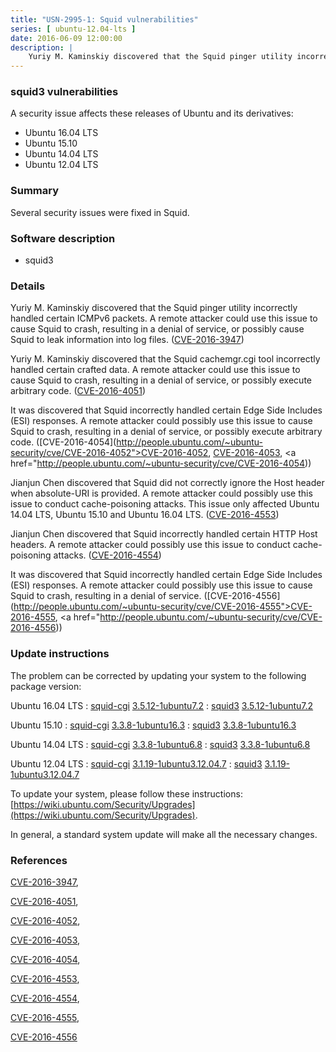 ```yaml
---
title: "USN-2995-1: Squid vulnerabilities"
series: [ ubuntu-12.04-lts ]
date: 2016-06-09 12:00:00
description: |
    Yuriy M. Kaminskiy discovered that the Squid pinger utility incorrectly handled certain ICMPv6 packets. A remote attacker could use this issue to cause Squid to crash, resulting in a denial of service, or possibly cause Squid to leak information into log files. ([CVE-2016-3947](http://people.ubuntu.com/~ubuntu-security/cve/CVE-2016-3947))
--- 
```

 
### squid3 vulnerabilities

A security issue affects these releases of Ubuntu and its derivatives:

* Ubuntu 16.04 LTS
* Ubuntu 15.10
* Ubuntu 14.04 LTS
* Ubuntu 12.04 LTS

### Summary

Several security issues were fixed in Squid. 

### Software description

* squid3 

### Details

Yuriy M. Kaminskiy discovered that the Squid pinger utility incorrectly handled certain ICMPv6 packets. A remote attacker could use this issue to cause Squid to crash, resulting in a denial of service, or possibly cause Squid to leak information into log files. ([CVE-2016-3947](http://people.ubuntu.com/~ubuntu-security/cve/CVE-2016-3947))

Yuriy M. Kaminskiy discovered that the Squid cachemgr.cgi tool incorrectly handled certain crafted data. A remote attacker could use this issue to cause Squid to crash, resulting in a denial of service, or possibly execute arbitrary code. ([CVE-2016-4051](http://people.ubuntu.com/~ubuntu-security/cve/CVE-2016-4051))

It was discovered that Squid incorrectly handled certain Edge Side Includes (ESI) responses. A remote attacker could possibly use this issue to cause Squid to crash, resulting in a denial of service, or possibly execute arbitrary code. ([CVE-2016-4054](http://people.ubuntu.com/~ubuntu-security/cve/CVE-2016-4052">CVE-2016-4052</a>, <a href="http://people.ubuntu.com/~ubuntu-security/cve/CVE-2016-4053">CVE-2016-4053</a>, <a href="http://people.ubuntu.com/~ubuntu-security/cve/CVE-2016-4054))

Jianjun Chen discovered that Squid did not correctly ignore the Host header when absolute-URI is provided. A remote attacker could possibly use this issue to conduct cache-poisoning attacks. This issue only affected Ubuntu 14.04 LTS, Ubuntu 15.10 and Ubuntu 16.04 LTS. ([CVE-2016-4553](http://people.ubuntu.com/~ubuntu-security/cve/CVE-2016-4553))

Jianjun Chen discovered that Squid incorrectly handled certain HTTP Host headers. A remote attacker could possibly use this issue to conduct cache-poisoning attacks. ([CVE-2016-4554](http://people.ubuntu.com/~ubuntu-security/cve/CVE-2016-4554))

It was discovered that Squid incorrectly handled certain Edge Side Includes (ESI) responses. A remote attacker could possibly use this issue to cause Squid to crash, resulting in a denial of service. ([CVE-2016-4556](http://people.ubuntu.com/~ubuntu-security/cve/CVE-2016-4555">CVE-2016-4555</a>, <a href="http://people.ubuntu.com/~ubuntu-security/cve/CVE-2016-4556)) 

### Update instructions

The problem can be corrected by updating your system to the following package version:

Ubuntu 16.04 LTS
 : [squid-cgi](https://launchpad.net/ubuntu/+source/squid3) <span> [3.5.12-1ubuntu7.2](https://launchpad.net/ubuntu/+source/squid3/3.5.12-1ubuntu7.2) </span> 
 : [squid3](https://launchpad.net/ubuntu/+source/squid3) <span> [3.5.12-1ubuntu7.2](https://launchpad.net/ubuntu/+source/squid3/3.5.12-1ubuntu7.2) </span> 

Ubuntu 15.10
 : [squid-cgi](https://launchpad.net/ubuntu/+source/squid3) <span> [3.3.8-1ubuntu16.3](https://launchpad.net/ubuntu/+source/squid3/3.3.8-1ubuntu16.3) </span> 
 : [squid3](https://launchpad.net/ubuntu/+source/squid3) <span> [3.3.8-1ubuntu16.3](https://launchpad.net/ubuntu/+source/squid3/3.3.8-1ubuntu16.3) </span> 

Ubuntu 14.04 LTS
 : [squid-cgi](https://launchpad.net/ubuntu/+source/squid3) <span> [3.3.8-1ubuntu6.8](https://launchpad.net/ubuntu/+source/squid3/3.3.8-1ubuntu6.8) </span> 
 : [squid3](https://launchpad.net/ubuntu/+source/squid3) <span> [3.3.8-1ubuntu6.8](https://launchpad.net/ubuntu/+source/squid3/3.3.8-1ubuntu6.8) </span> 

Ubuntu 12.04 LTS
 : [squid-cgi](https://launchpad.net/ubuntu/+source/squid3) <span> [3.1.19-1ubuntu3.12.04.7](https://launchpad.net/ubuntu/+source/squid3/3.1.19-1ubuntu3.12.04.7) </span> 
 : [squid3](https://launchpad.net/ubuntu/+source/squid3) <span> [3.1.19-1ubuntu3.12.04.7](https://launchpad.net/ubuntu/+source/squid3/3.1.19-1ubuntu3.12.04.7) </span> 

To update your system, please follow these instructions: [https://wiki.ubuntu.com/Security/Upgrades](https://wiki.ubuntu.com/Security/Upgrades).

In general, a standard system update will make all the necessary changes. 

### References

 [CVE-2016-3947](http://people.ubuntu.com/~ubuntu-security/cve/CVE-2016-3947), 

 [CVE-2016-4051](http://people.ubuntu.com/~ubuntu-security/cve/CVE-2016-4051), 

 [CVE-2016-4052](http://people.ubuntu.com/~ubuntu-security/cve/CVE-2016-4052), 

 [CVE-2016-4053](http://people.ubuntu.com/~ubuntu-security/cve/CVE-2016-4053), 

 [CVE-2016-4054](http://people.ubuntu.com/~ubuntu-security/cve/CVE-2016-4054), 

 [CVE-2016-4553](http://people.ubuntu.com/~ubuntu-security/cve/CVE-2016-4553), 

 [CVE-2016-4554](http://people.ubuntu.com/~ubuntu-security/cve/CVE-2016-4554), 

 [CVE-2016-4555](http://people.ubuntu.com/~ubuntu-security/cve/CVE-2016-4555), 

 [CVE-2016-4556](http://people.ubuntu.com/~ubuntu-security/cve/CVE-2016-4556)
 
